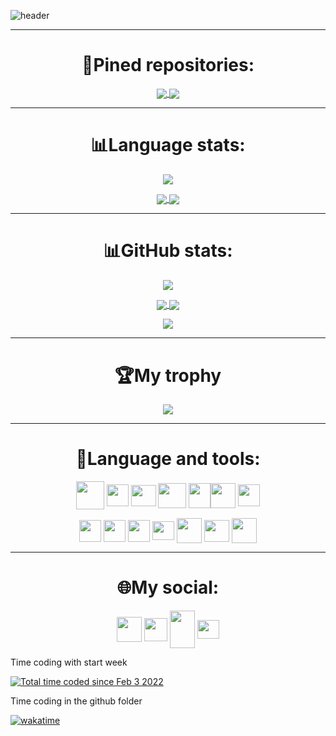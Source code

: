 <!--START_SECTION:waka-->
<!--END_SECTION:waka-->

![header](https://capsule-render.vercel.app/api?type=waving&color=gradient&height=350&section=header&text=Hello%20World!&fontSize=75&animation=fadeIn&fontAlignY=35&desc=I`m%20learning%20Python%20and%20C%20and%20I%20also%20love%20%20programming.&descAlign=52)


---
<h1 align="center">📌Pined repositories:</h1>
<p align="center">
<a href="https://github.com/anuraghazra/github-readme-stats">
  <img align="center" src="https://github-readme-stats.vercel.app/api/pin/?username=pit-with-pizza&repo=College_labs&theme=nord" />
</a>
<a href="https://github.com/anuraghazra/github-readme-stats">
  <img align="center" src="https://github-readme-stats.vercel.app/api/pin/?username=pit-with-pizza&repo=Python&theme=nord" />
</a>





---
<!-- Время активности за неделю -->
<h1 align="center">📊Language stats:</h1>
<p align="center">
<p align="center">
<a href="https://github.com/anuraghazra/github-readme-stats">
  <img align="center" src="https://github-readme-stats.vercel.app/api/wakatime?username=pit_with_pizza&theme=nord&layout=compact" />
</a>


<p align="center">
<a href="https://github.com/anuraghazra/github-readme-stats">
  <img align="center" src="https://github-profile-summary-cards.vercel.app/api/cards/most-commit-language?username=pit-with-pizza&theme=nord_dark&algin=center" />
</a>
<a href="https://github.com/anuraghazra/convoychat">
  <img align="center" src="https://github-profile-summary-cards.vercel.app/api/cards/repos-per-language?username=pit-with-pizza&theme=nord_dark&algin=center" />
</a>



---
<!-- Карточка профиля:  -->
<h1 align="center">📊GitHub stats:</h1>
<p align="center">
<a href="https://git.io/streak-stats">
  <img align="center" src="https://github-readme-streak-stats.herokuapp.com/?user=pit-with-pizza&theme=nord" />
</a>



<p align="center">
<a href="https://github.com/anuraghazra/github-readme-stats">
  <img align="center" src="https://github-profile-summary-cards.vercel.app/api/cards/stats?username=pit-with-pizza&theme=nord_dark&algin=center" />
</a>
<a href="https://github.com/anuraghazra/convoychat">
  <img align="center" src="https://github-profile-summary-cards.vercel.app/api/cards/productive-time?username=pit-with-pizza&theme=nord_dark&algin=center" />
</a>


<p align="center">
<a href="https://github.com/anuraghazra/github-readme-stats">
  <img align="center" src="https://github-profile-summary-cards.vercel.app/api/cards/profile-details?username=pit-with-pizza&theme=nord_dark&algin=center" />
</a>


---

<h1 align="center">🏆My trophy</h1>
<p align="center">
<a href="https://github.com/anuraghazra/convoychat">
  <img align="center" src="https://github-profile-trophy.vercel.app/?username=pit-with-pizza&theme=nord" />
</a>


---










<h1 align="center">🧰Language and tools:</h1>
<p align="center">
<a href="https://github.com/" target="blank"><img align="center" src="https://i.dlpng.com/static/png/446077_preview.png" alt="" height="45" width="45" /></a>
<a href="https://git-scm.com/" target="blank"><img align="center" src="https://i.pinimg.com/originals/01/e5/00/01e500fca29c045d432b64f285f9c229.png" alt="" height="35" width="35" /></a>
<a href="https://www.notion.so/130513c7d185462c8757c833e51a52ef" target="blank"><img align="center" src="https://upload.wikimedia.org/wikipedia/commons/4/45/Notion_app_logo.png" alt="" height="34" width="40" /></a>
<a href="https://wakatime.com/@pit_with_pizza" target="blank"><img align="center" src="https://cdn.worldvectorlogo.com/logos/wakatime.svg" alt="" height="40" width="45" /></a>
<a href="https://docs.microsoft.com/en-us/cpp/?view=msvc-170" target="blank"><img align="center" src="https://upload.wikimedia.org/wikipedia/commons/thumb/1/18/ISO_C%2B%2B_Logo.svg/1822px-ISO_C%2B%2B_Logo.svg.png" alt="" height="40" width="35" /></a
<a href="https://docs.microsoft.com/en-us/dotnet/csharp/" target="blank"><img align="center" src="https://iconape.com/wp-content/files/sh/51404/svg/c--4.svg" alt="" height="40" width="40" /></a>
<a href="https://www.python.org/" target="blank"><img align="center" src="https://upload.wikimedia.org/wikipedia/commons/thumb/c/c3/Python-logo-notext.svg/1024px-Python-logo-notext.svg.png" alt="" height="35" width="35" /></a>


<p align="center">
<a href="https://www.jetbrains.com/ru-ru/pycharm/download/#section=windows" target="blank"><img align="center" src="https://upload.wikimedia.org/wikipedia/commons/thumb/1/1d/PyCharm_Icon.svg/1024px-PyCharm_Icon.svg.png" alt="" height="35" width="35" /></a>
<a href="https://visualstudio.microsoft.com/ru/vs/" target="blank"><img align="center" src="https://upload.wikimedia.org/wikipedia/commons/thumb/5/59/Visual_Studio_Icon_2019.svg/2060px-Visual_Studio_Icon_2019.svg.png" alt="" height="35" width="35" /></a>
<a href="https://code.visualstudio.com/" target="blank"><img align="center" src="https://upload.wikimedia.org/wikipedia/commons/thumb/9/9a/Visual_Studio_Code_1.35_icon.svg/2048px-Visual_Studio_Code_1.35_icon.svg.png" alt="" height="35" width="35" /></a>
<a href="https://www.microsoft.com/en-us/p/windows-terminal/9n0dx20hk701#activetab=pivot:overviewtab" target="blank"><img align="center" src="https://upload.wikimedia.org/wikipedia/commons/thumb/5/51/Windows_Terminal_logo.svg/2560px-Windows_Terminal_logo.svg.png" alt="" height="30" width="35" /></a>
<a href="https://gist.github.com/pit-with-pizza" target="blank"><img align="center" src="https://upload.wikimedia.org/wikipedia/commons/1/1f/Octicons-gist.svg" alt="" height="40" width="40" /></a>
<a href="https://www.heroku.com" target="blank"><img align="center" src="https://cdn-icons-png.flaticon.com/512/873/873120.png" alt="" height="35" width="40" /></a>
<a href="https://www.codewars.com/users/pit-with-pizza" target="blank"><img align="center" src="https://www.codewars.com/packs/assets/logo.61192cf7.svg" alt="" height="40" width="40" /></a>



---
<h1 align="center">🌐My social:</h1>
<p align="center">
<a href="https://vk.com/authorpythonkazika" target="blank"><img align="center" src="https://upload.wikimedia.org/wikipedia/commons/2/21/VK.com-logo.svg" alt="" height="40" width="40" /></a>
<a href="https://t.me/pit_with_pizza" target="blank"><img align="center" src="https://upload.wikimedia.org/wikipedia/commons/thumb/8/83/Telegram_2019_Logo.svg/2048px-Telegram_2019_Logo.svg.png" alt="" height="37" width="37" /></a>
<a href="https://discordapp.com/users/781475572622295071" target="blank"><img align="center" src="https://www.logo.wine/a/logo/Discord_(software)/Discord_(software)-Logo-Color-Logo.wine.svg" alt="" height="60" width="40" /></a>
<a href="mailto:bogdanzadora2005@gmail.com" target="blank"><img align="center" src="https://upload.wikimedia.org/wikipedia/commons/thumb/7/7e/Gmail_icon_%282020%29.svg/1024px-Gmail_icon_%282020%29.svg.png" alt="" height="30" width="35" /></a>

</p>








Time coding with start week

<a href="https://wakatime.com/@2ea01bee-50ba-4268-939a-90d9b11c6cae"><img src="https://wakatime.com/badge/user/2ea01bee-50ba-4268-939a-90d9b11c6cae.svg" alt="Total time coded since Feb 3 2022" /></a>


Time coding in the github folder

<a href="https://wakatime.com/badge/user/2ea01bee-50ba-4268-939a-90d9b11c6cae/project/da7b2c8e-9415-45a0-ba76-0f5f67fc6a9f"><img src="https://wakatime.com/badge/user/2ea01bee-50ba-4268-939a-90d9b11c6cae/project/da7b2c8e-9415-45a0-ba76-0f5f67fc6a9f.svg" alt="wakatime"></a>

